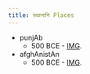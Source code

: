 ```yaml
---
title: स्थानानि Places
---
```

- punjAb
    - 500 BCE - [IMG](../../../../images/maps/panjAb-500BCE.png).
- afghAnistAn
    - 500 BCE - [IMG](../../../images/maps/gAndhAra-500BCE.png).